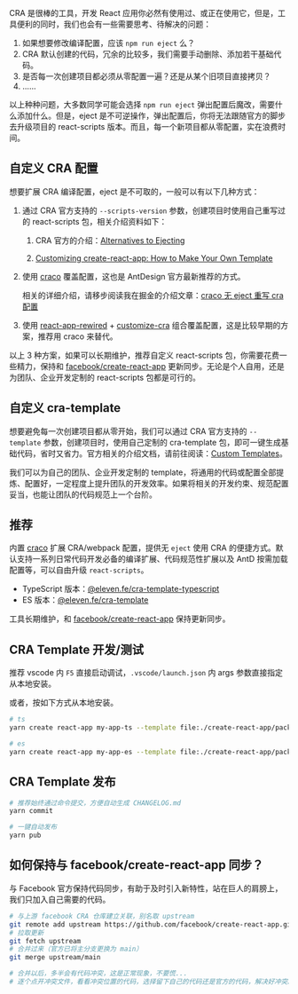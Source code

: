 CRA 是很棒的工具，开发 React 应用你必然有使用过、或正在使用它，但是，工具便利的同时，我们也会有一些需要思考、待解决的问题：

1. 如果想要修改编译配置，应该 `npm run eject` 么？
2. CRA 默认创建的代码，冗余的比较多，我们需要手动删除、添加若干基础代码。
3. 是否每一次创建项目都必须从零配置一遍？还是从某个旧项目直接拷贝？
4. ......

以上种种问题，大多数同学可能会选择 `npm run eject` 弹出配置后魔改，需要什么添加什么。但是，eject 是不可逆操作，弹出配置后，你将无法跟随官方的脚步去升级项目的 react-scripts 版本。而且，每一个新项目都从零配置，实在浪费时间。

## 自定义 CRA 配置

想要扩展 CRA 编译配置，eject 是不可取的，一般可以有以下几种方式：

1. 通过 CRA 官方支持的 `--scripts-version` 参数，创建项目时使用自己重写过的 react-scripts 包，相关介绍资料如下：

   1. CRA 官方的介绍：[Alternatives to Ejecting](https://create-react-app.dev/docs/alternatives-to-ejecting/)

   2. [Customizing create-react-app: How to Make Your Own Template](https://auth0.com/blog/how-to-configure-create-react-app/)

2. 使用 [craco](https://github.com/gsoft-inc/craco) 覆盖配置，这也是 AntDesign 官方最新推荐的方式。

   相关的详细介绍，请移步阅读我在掘金的介绍文章：[craco 无 eject 重写 cra 配置](https://juejin.cn/post/6871148364919111688)

3. 使用 [react-app-rewired](https://github.com/timarney/react-app-rewired) + [customize-cra](https://github.com/arackaf/customize-cra) 组合覆盖配置，这是比较早期的方案，推荐用 craco 来替代。

以上 3 种方案，如果可以长期维护，推荐自定义 react-scripts 包，你需要花费一些精力，保持和 [facebook/create-react-app](https://github.com/facebook/create-react-app) 更新同步。无论是个人自用，还是为团队、企业开发定制的 react-scripts 包都是可行的。

## 自定义 cra-template

想要避免每一次创建项目都从零开始，我们可以通过 CRA 官方支持的 `--template` 参数，创建项目时，使用自己定制的 cra-template 包，即可一键生成基础代码，省时又省力。官方相关的介绍文档，请前往阅读：[Custom Templates](https://create-react-app.dev/docs/custom-templates)。

我们可以为自己的团队、企业开发定制的 template，将通用的代码或配置全部提炼、配置好，一定程度上提升团队的开发效率。如果将相关的开发约束、规范配置妥当，也能让团队的代码规范上一个台阶。

## 推荐

内置 [craco](https://github.com/gsoft-inc/craco) 扩展 CRA/webpack 配置，提供无 `eject` 使用 CRA 的便捷方式。默认支持一系列日常代码开发必备的编译扩展、代码规范性扩展以及 AntD 按需加载配置等，可以自由升级 `react-scripts`。

- TypeScript 版本：[@eleven.fe/cra-template-typescript](https://www.npmjs.com/package/@eleven.fe/cra-template-typescript)
- ES 版本：[@eleven.fe/cra-template](https://www.npmjs.com/package/@eleven.fe/cra-template)

工具长期维护，和 [facebook/create-react-app](https://github.com/facebook/create-react-app) 保持更新同步。

## CRA Template 开发/测试

推荐 vscode 内 `F5` 直接启动调试，`.vscode/launch.json` 内 args 参数直接指定从本地安装。

或者，按如下方式从本地安装。

```zsh
# ts
yarn create react-app my-app-ts --template file:./create-react-app/packages/cra-template-typescript

# es
yarn create react-app my-app-es --template file:./create-react-app/packages/cra-template
```

## CRA Template 发布

```zsh
# 推荐始终通过命令提交，方便自动生成 CHANGELOG.md
yarn commit

# 一键自动发布
yarn pub
```

## 如何保持与 facebook/create-react-app 同步？

与 Facebook 官方保持代码同步，有助于及时引入新特性，站在巨人的肩膀上，我们只加入自己需要的代码。

```zsh
# 与上游 facebook CRA 仓库建立关联，别名取 upstream
git remote add upstream https://github.com/facebook/create-react-app.git
# 拉取更新
git fetch upstream
# 合并过来（官方已将主分支更换为 main）
git merge upstream/main

# 合并以后，多半会有代码冲突，这是正常现象，不要慌...
# 逐个点开冲突文件，看看冲突位置的代码，选择留下自己的代码还是官方的代码，解决好冲突即可。
```
